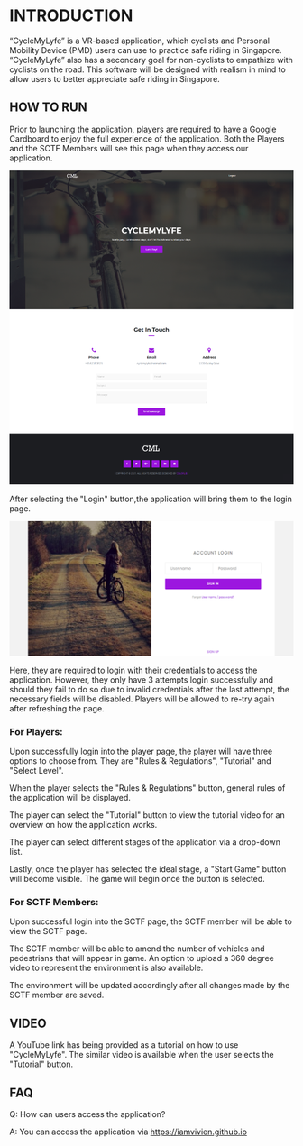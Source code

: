 # **INTRODUCTION**
“CycleMyLyfe” is a VR-based application, which cyclists and Personal Mobility Device (PMD) users can use to practice safe riding in Singapore. “CycleMyLyfe” also has a secondary goal for non-cyclists to empathize with cyclists on the road. This software will be designed with realism in mind to allow users to better appreciate safe riding in Singapore.


## **HOW TO RUN**

Prior to launching the application, players are required to have a Google Cardboard to enjoy the full experience of the application.
Both the Players and the SCTF Members will see this page when they access our application.

![Home](https://github.com/iamvivien/iamvivien.github.io/blob/master/screenshots/index.png?raw=true)

After selecting the "Login" button,the application will bring them to the login page.

![Login](https://github.com/iamvivien/iamvivien.github.io/blob/master/screenshots/login.png?raw=true)

Here, they are required to login with their credentials to access the application. However, they only have 3 attempts login successfully and should they fail to do so due to invalid credentials after the last attempt, the necessary fields will be disabled. Players will be allowed to re-try again after refreshing the page. 


### **For Players:**

Upon successfully login into the player page, the player will have three options to choose from. They are "Rules & Regulations", "Tutorial" and "Select Level".

When the player selects the "Rules & Regulations" button, general rules of the application will be displayed.

The player can select the "Tutorial" button to view the tutorial video for an overview on how the application works. 

The player can select different stages of the application via a drop-down list. 

Lastly, once the player has selected the ideal stage, a "Start Game" button will become visible. The game will begin once the button is selected.


### **For SCTF Members:**

Upon successful login into the SCTF page, the SCTF member will be able to view the SCTF page.

The SCTF member will be able to amend the number of vehicles and pedestrians that will appear in game. An option to upload a 360 degree video to represent the environment is also available. 

The environment will be updated accordingly after all changes made by the SCTF member are saved. 


## **VIDEO**
A YouTube link has being provided as a tutorial on how to use "CycleMyLyfe". The similar video is available when the user selects the "Tutorial" button. 


## **FAQ**
Q: How can users access the application?

A: You can access the application via https://iamvivien.github.io
